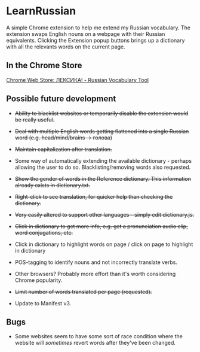 # LearnRussian

A simple Chrome extension to help me extend my Russian vocabulary. The extension swaps English nouns on a webpage with their Russian equivalents. Clicking the Extension popup buttons brings up a dictionary with all the relevants words on the current page.

## In the Chrome Store
[Chrome Web Store: ЛЕКСИКА! - Russian Vocabulary Tool](https://chrome.google.com/webstore/detail/%D0%BB%D0%B5%D0%BA%D1%81%D0%B8%D0%BA%D0%B0-russian-vocabular/nhkfellofhhgdjhhlpmjpfkakobinldf)

## Possible future development

* ~~Ability to blacklist websites or temporarily disable the extension would be really useful.~~

* ~~Deal with multiple English words getting flattened into a single Russian word (e.g. head/mind/brains -> голова)~~

* ~~Maintain capitalization after translation.~~

* Some way of automatically extending the available dictionary - perhaps allowing the user to do so. Blacklisting/removing words also requested.

* ~~Show the gender of words in the Reference dictionary. This information already exists in dictionary.txt.~~

* ~~Right-click to see translation, for quicker help than checking the dictionary.~~

* ~~Very easily altered to support other languages - simply edit dictionary.js.~~

* ~~Click in dictionary to get more info, e.g. get a pronunciation audio clip, word conjugations, etc.~~

* Click in dictionary to highlight words on page / click on page to highlight in dictionary

* POS-tagging to identify nouns and not incorrectly translate verbs.

* Other browsers? Probably more effort than it's worth considering Chrome popularity.

* ~~Limit number of words translated per page (requested).~~

* Update to Manifest v3.

## Bugs

* Some websites seem to have some sort of race condition where the website will *sometimes* revert words after they've been changed.